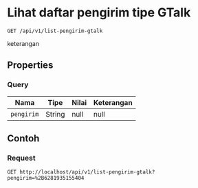 # Lihat daftar pengirim tipe GTalk
```http
GET /api/v1/list-pengirim-gtalk
```
keterangan
## Properties
### Query
Nama | Tipe | Nilai | Keterangan
--- | --- | --- | ---
<code>pengirim</code> | String | null | null
## Contoh
### Request
```http
GET http://localhost/api/v1/list-pengirim-gtalk?pengirim=%2B6281935155404


```
